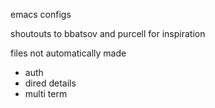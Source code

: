 emacs configs

shoutouts to bbatsov and purcell for inspiration

files not automatically made
- auth
- dired details
- multi term



